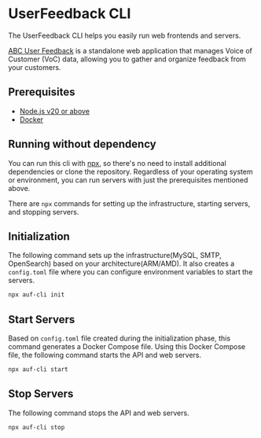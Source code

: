 # UserFeedback CLI

The UserFeedback CLI helps you easily run web frontends and servers.

[ABC User Feedback](https://github.com/line/abc-user-feedback) is a standalone web application that manages Voice of Customer (VoC) data, allowing you to gather and organize feedback from your customers.

## Prerequisites

- [Node.js v20 or above](https://nodejs.org/en/download/)
- [Docker](https://docs.docker.com/desktop/)

## Running without dependency

You can run this cli with [npx](https://docs.npmjs.com/cli/v8/commands/npx), so there's no need to install additional dependencies or clone the repository. Regardless of your operating system or environment, you can run servers with just the prerequisites mentioned above.

There are `npx` commands for setting up the infrastructure, starting servers, and stopping servers.

## Initialization

The following command sets up the infrastructure(MySQL, SMTP, OpenSearch) based on your architecture(ARM/AMD).
It also creates a `config.toml` file where you can configure environment variables to start the servers.

```sh
npx auf-cli init
```

## Start Servers

Based on `config.toml` file created during the initialization phase, this command generates a Docker Compose file. Using this Docker Compose file, the following command starts the API and web servers.

```sh
npx auf-cli start
```

## Stop Servers

The following command stops the API and web servers.

```sh
npx auf-cli stop
```
